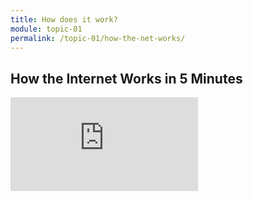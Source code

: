 ```yaml
---
title: How does it work?
module: topic-01
permalink: /topic-01/how-the-net-works/
---
```


<div class="divider-rounded"></div>

## How the Internet Works in 5 Minutes
<div class="embed-responsive embed-responsive-16by9">
  <iframe class="embed-responsive-item" src="https://www.youtube.com/embed/7_LPdttKXPc?rel=0&amp;showinfo=0" frameborder="0" allowfullscreen></iframe>
</div>
